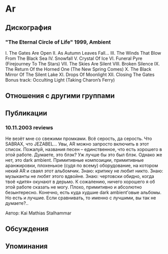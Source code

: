 # Ar



## Дискография

### "The Eternal Circle of Life" 1999, Ambient

I. The Gates Are Open
II. As Autumn Leaves Fall...
III. The Winds That Blow From The Black Sea
IV. Snowfall
V. Crystal Of Ice
VI. Funeral Pyre (Firejourney To The Stars)
VII. The Skies Are Silent
VIII. Broken Silence
IX. The Return Of the Horned One (The New Spring Comes)
X. The Black Mirror Of The Silent Lake
XI. Drops Of Moonlight
XII. Closing The Gates
Bonus track: Occulting Light (Taking Charon’s Ferry)


## Отношения с другими группами


## Публикации

### 10.11.2003 reviews 

<LABEL id=HbSession SessionId="1589951038"></LABEL>
<P>Не везёт мне со свежими промками. Всё серость, да серость. Что SABRAX, что JEZABEL… Увы, AR можно запросто включить в этот список. Пожалуй, названия песен – единственное, что есть хорошего в этой работе. Думаете, это блэк? Уж лучше бы это был блэк. Однако же нет, это dark ambient. Примитивные композиции, примитивные аранжировки, плохенькое (судя по всему) оборудование, на котором некий AR и сваял этот альбомчик. Знаю: критику не любит никто. Знаю: музыканты не любят этого вдвойне. Знаю: чертовски обидно, когда твоё «дитя» окунают в дерьмо. К сожалению, ничего хорошего я об этой работе сказать не могу. Плохо, примитивно и абсолютно безынтересно. Конечно, есть куда худшие dark ambient’овые альбомы. Но есть и лучшие. Если сравнивать, то именно с лучшими, вы так не думаете?..</P>
Автор: Kai Mathias Stalhammar


## Обсуждения


## Упоминания

